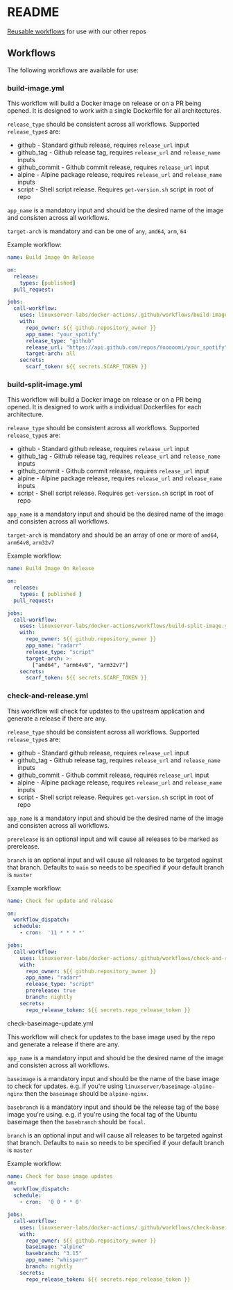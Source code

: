 # README

[Reusable workflows](https://docs.github.com/en/actions/learn-github-actions/reusing-workflows) for use with our other repos

## Workflows

The following workflows are available for use:

### build-image.yml

This workflow will build a Docker image on release or on a PR being opened. It is designed to work with a single Dockerfile for all architectures.

`release_type` should be consistent across all workflows. Supported `release_type`s are:

* github - Standard github release, requires `release_url` input
* github_tag - Github release tag, requires `release_url` and `release_name` inputs
* github_commit - Github commit release, requires `release_url` input
* alpine - Alpine package release, requires `release_url` and `release_name` inputs
* script - Shell script release. Requires `get-version.sh` script in root of repo

`app_name` is a mandatory input and should be the desired name of the image and consisten across all workflows.

`target-arch` is mandatory and can be one of `any`, `amd64`, `arm`, `64`

Example workflow:

```yaml
name: Build Image On Release

on:
  release:
    types: [published]
  pull_request:

jobs:
  call-workflow:
    uses: linuxserver-labs/docker-actions/.github/workflows/build-image.yml@v6
    with:
      repo_owner: ${{ github.repository_owner }}
      app_name: "your_spotify"
      release_type: "github"
      release_url: "https://api.github.com/repos/Yooooomi/your_spotify"
      target-arch: all
    secrets:
      scarf_token: ${{ secrets.SCARF_TOKEN }}
```

### build-split-image.yml

This workflow will build a Docker image on release or on a PR being opened. It is designed to work with a individual Dockerfiles for each architecture.

`release_type` should be consistent across all workflows. Supported `release_type`s are:

* github - Standard github release, requires `release_url` input
* github_tag - Github release tag, requires `release_url` and `release_name` inputs
* github_commit - Github commit release, requires `release_url` input
* alpine - Alpine package release, requires `release_url` and `release_name` inputs
* script - Shell script release. Requires `get-version.sh` script in root of repo

`app_name` is a mandatory input and should be the desired name of the image and consisten across all workflows.

`target-arch` is mandatory and should be an array of one or more of `amd64`, `arm64v8`, `arm32v7`

Example workflow:

```yaml
name: Build Image On Release

on:
  release:
    types: [ published ]
  pull_request:

jobs:
  call-workflow:
    uses: linuxserver-labs/docker-actions/workflows/build-split-image.yml@v6
    with:
      repo_owner: ${{ github.repository_owner }}
      app_name: "radarr"
      release_type: "script"
      target-arch: >-
        ["amd64", "arm64v8", "arm32v7"]
    secrets:
      scarf_token: ${{ secrets.SCARF_TOKEN }}
```

### check-and-release.yml

This workflow will check for updates to the upstream application and generate a release if there are any.

`release_type` should be consistent across all workflows. Supported `release_type`s are:

* github - Standard github release, requires `release_url` input
* github_tag - Github release tag, requires `release_url` and `release_name` inputs
* github_commit - Github commit release, requires `release_url` input
* alpine - Alpine package release, requires `release_url` and `release_name` inputs
* script - Shell script release. Requires `get-version.sh` script in root of repo

`app_name` is a mandatory input and should be the desired name of the image and consisten across all workflows.

`prerelease` is an optional input and will cause all releases to be marked as prerelease.

`branch` is an optional input and will cause all releases to be targeted against that branch. Defaults to `main` so needs to be specified if your default branch is `master`

Example workflow:

```yaml
name: Check for update and release

on:
  workflow_dispatch:
  schedule:
    - cron:  '11 * * * *'

jobs:
  call-workflow:
    uses: linuxserver-labs/docker-actions/.github/workflows/check-and-release.yml@v6
    with:
      repo_owner: ${{ github.repository_owner }}
      app_name: "radarr"
      release_type: "script"
      prerelease: true
      branch: nightly
    secrets:
      repo_release_token: ${{ secrets.repo_release_token }}
```

check-baseimage-update.yml

This workflow will check for updates to the base image used by the repo and generate a release if there are any.

`app_name` is a mandatory input and should be the desired name of the image and consisten across all workflows.

`baseimage` is a mandatory input and should be the name of the base image to check for updates. e.g. if you're using `linuxserver/baseimage-alpine-nginx` then the `baseimage` should be `alpine-nginx`.

`basebranch` is a mandatory input and should be the release tag of the base image you're using. e.g. if you're using the focal tag of the Ubuntu baseimage then the `basebranch` should be `focal`.

`branch` is an optional input and will cause all releases to be targeted against that branch. Defaults to `main` so needs to be specified if your default branch is `master`

Example workflow:

```yaml
name: Check for base image updates
on:
  workflow_dispatch:
  schedule:
    - cron:  '0 0 * * 0'

jobs:
  call-workflow:
    uses: linuxserver-labs/docker-actions/.github/workflows/check-baseimage-update.yml@v6
    with:
      repo_owner: ${{ github.repository_owner }}
      baseimage: "alpine"
      basebranch: "3.15"
      app_name: "whisparr"
      branch: nightly
    secrets:
      repo_release_token: ${{ secrets.repo_release_token }}
```
